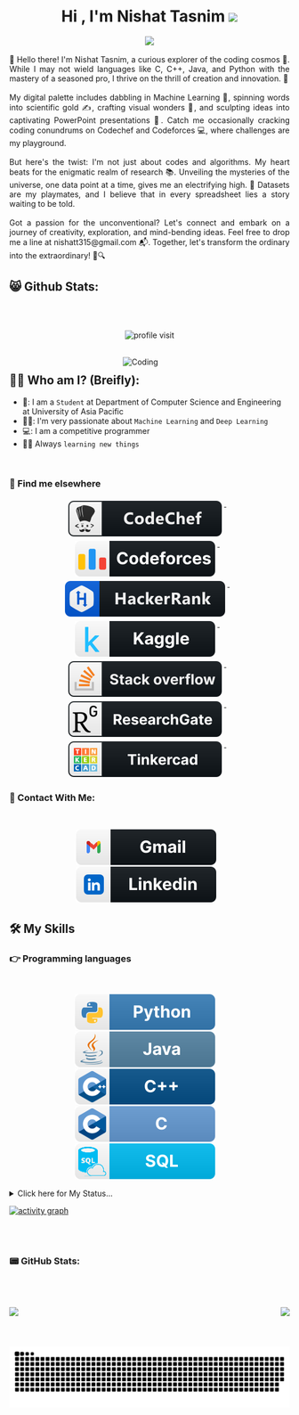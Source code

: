 
<h1 align="center">Hi , I'm Nishat Tasnim <img src="https://media.giphy.com/media/hvRJCLFzcasrR4ia7z/giphy.gif" width="35"></h1>
<p align="center" justyfi="center">
  <a href="https://github.com/DenverCoder1/readme-typing-svg"><img src="https://readme-typing-svg.herokuapp.com?lines=-----+University+of+Asis+Pacific+-----;------+Competitive+Programmer+------;"></a>
</p>
<p align="justify">
👋 Hello there! I'm Nishat Tasnim, a curious explorer of the coding cosmos 🌌. While I may not wield languages like C, C++, Java, and Python with the mastery of a seasoned pro, I thrive on the thrill of creation and innovation. 🚀
<br>
<br>
My digital palette includes dabbling in Machine Learning 🤖, spinning words into scientific gold ✍️, crafting visual wonders 🎨, and sculpting ideas into captivating PowerPoint presentations 💼. Catch me occasionally cracking coding conundrums on Codechef and Codeforces 💻, where challenges are my playground.
<br>
<br>
But here's the twist: I'm not just about codes and algorithms. My heart beats for the enigmatic realm of research 📚. Unveiling the mysteries of the universe, one data point at a time, gives me an electrifying high. 🌟 Datasets are my playmates, and I believe that in every spreadsheet lies a story waiting to be told.
<br>
<br>
Got a passion for the unconventional? Let's connect and embark on a journey of creativity, exploration, and mind-bending ideas. Feel free to drop me a line at nishatt315@gmail.com 📬. Together, let's transform the ordinary into the extraordinary! 🌈🔍
</p>
<h2 align="left">😸 Github Stats:</h2>
<br>
<br>
<div align="center">

![profile visit](https://komarev.com/ghpvc/?username=NishatTasnim01)
</div>

<!--
<p align="left"> <a href="https://twitter.com/dev_smashik" target="blank"><img src="https://img.shields.io/twitter/follow/0xashik?logo=twitter&style=for-the-badge" alt="0xashik" /></a> </p>
-->

<br>
<img align="right" alt="Coding" width="300" src="https://camo.githubusercontent.com/5ea076b847d1cc44d6d3a93361410ea769f5b0e451bae76e33446eac6747b7dc/68747470733a2f2f63646e2e6472696262626c652e636f6d2f75736572732f3333313236352f73637265656e73686f74732f323439383730302f616e612d642d736d616c6c2e676966">


## :sassy_woman: Who am I? (Breifly):
- 🏫: I am a `Student` at Department of Computer Science and Engineering at University of Asia Pacific
- 👩‍🔬: I'm very passionate about `Machine Learning` and `Deep Learning`
- 💻: I am a competitive programmer 
- :sassy_woman: Always `learning new things`

<br>

<!-- ## 🔥 Streak Stats
<p align="center"><img src="https://github-readme-streak-stats.herokuapp.com/?user=7oSkaaa&theme=algolia" alt="7oSkaaa" /></p>

<br>
<br> -->



### 📢 Find me elsewhere
<p align="center">
  <a href="https://www.codechef.com/users/nishat149">
    <img src="https://raw.githubusercontent.com/AbhishekMaira10/AbhishekMaira10/master/Resources/svg/codechef.svg" alt="codechef" style="vertical-align:top; margin:4px">
  </a>&nbsp;&nbsp;&nbsp;
  
  <a href="https://codeforces.com/profile/21201149">
    <img src="https://github.com/smashik716/Icons/blob/main/Codeforces.svg" alt="Codeforces" style="vertical-align:top; margin:4px">
  </a>&nbsp;&nbsp;&nbsp;

  <a href="https://www.hackerrank.com/profile/nishatt315">
    <img src="https://raw.githubusercontent.com/AbhishekMaira10/AbhishekMaira10/master/Resources/svg/hackerrank.svg" alt="hackerrank" style="vertical-align:top; margin:4px">
  </a>&nbsp;&nbsp;&nbsp;
  
  <a href="https://www.kaggle.com/nishatttasnim">
    <img src="https://github.com/smashik716/Icons/blob/main/Kaggle.svg" alt="Kaggle" style="vertical-align:top; margin:4px">
  </a> &nbsp;&nbsp;&nbsp;

   <a href="https://stackoverflow.com/users/22037057/nishat-tasnim">
    <img src="https://github.com/smashik716/Icons/blob/main/StackOverflow.svg" alt="stackoverflow" style="vertical-align:top; margin:4px">
  </a> &nbsp;&nbsp;&nbsp;

   <a href="https://www.researchgate.net/profile/Nishat-Tasnim-35">
    <img src="https://github.com/smashik716/Icons/blob/main/ResearchGate.svg" alt="ResearchGate" style="vertical-align:top; margin:4px">
  </a> &nbsp;&nbsp;&nbsp;

   <a href="https://www.tinkercad.com/users/eVQXPRyyEat">
    <img src="https://github.com/smashik716/Icons/blob/main/Thinkercad.svg" alt="Thinkercad" style="vertical-align:top; margin:4px">
  </a> &nbsp;&nbsp;&nbsp;
</p>

 ### 📣 Contact With Me:
 <br>
 <p align="center">
 <a href="nishatt315@gmail.com"><img src="https://github.com/smashik716/Icons/blob/main/Gmail.svg?style=for-the-badge&logo=GMail&logoColor=white"/></a>&nbsp;&nbsp;&nbsp;
 <a href="https://www.linkedin.com/in/nishatt-tasnim-065a79279"><img src="https://github.com/smashik716/Icons/blob/main/Linked%20in.svg?style=for-the-badge&logo=linkedin&logoColor=white"/></a>&nbsp;&nbsp;&nbsp;
  
</p>




## 🛠️ My Skills

### 👉 Programming languages
<br>

<p align="center">
   <!--  <a href="#" target="_blank"><img alt="Github" src="https://img.shields.io/badge/-github-000000?style=flat-square&logo=github&logoColor=white"></a> -->
    <a href="#" target="_blank"><img alt="python" src="https://github.com/smashik716/Icons/blob/main/Python.svg?style=flat-square&logo=Python&logoColor=white"></a> &nbsp;&nbsp;&nbsp;
    <a href="#" target="_blank"><img alt="java" src="https://github.com/smashik716/Icons/blob/main/Java.svg?style=flat-square&logo=java&logoColor=white"></a> &nbsp;&nbsp;&nbsp;
    <a href="#" target="_blank"><img alt="C++" src="https://github.com/smashik716/Icons/blob/main/C%2B%2B%20Programming.svg?style=flat-square&logo=C%2B%2B&logoColor=white"></a> &nbsp;&nbsp;&nbsp;
     <a href="#" target="_blank"><img alt="C Programming" src="https://github.com/smashik716/Icons/blob/main/C%20Programming.svg?style=flat-square&logo=C&logoColor=white"></a> &nbsp;&nbsp;&nbsp;
     <a href="#" target="_blank"><img alt="SQL" src="https://github.com/smashik716/Icons/blob/main/SQL.svg?style=flat-square&logo=mysql&logoColor=white"></a> &nbsp;&nbsp;&nbsp;

</p>

<!-- ### 👉 Frontend Development
<p align="center"> 
  &emsp; 
  <a href="#" target="_blank"> 
   <img alt="HTML" src="https://img.shields.io/badge/HTML5%20-%23E34F26.svg?style=plastic&logo=html5&logoColor=white">
  </a>   
  &emsp;
  <a href="#" target="_blank">
    <img alt="CSS" src="https://img.shields.io/badge/CSS%20-%231572B6.svg?style=plastic&logo=css3&logoColor=white">
  </a> 
</p>
-->


<!-- ### 👉 Software & Tools
 
<p align="center">
  &emsp;
    <a href="#"><img alt="Git" src="https://img.shields.io/badge/Git%20-%23F05033.svg?style=plastic&logo=git&logoColor=white"></a>
  &emsp;
    <a href="#"><img alt="GitHub" src="https://img.shields.io/badge/github-%23181717.svg?style=plastic&logo=github&logoColor=white"></a>
  &emsp;
    <a href="#"><img alt="Google Sheets" src="https://img.shields.io/badge/Google%20Sheets%20-%2334A853.svg?style=plastic&logo=google%20sheets&logoColor=white"></a>
  &emsp;
    <a href="#"><img alt="Stack Overflow" src="https://img.shields.io/badge/-Stack%20Overflow-FE7A16?style=plastic&logo=stack-overflow&logoColor=white"></a>
  &emsp;
    <a href="#"><img alt="Geekf For Geeks" src="https://img.shields.io/badge/geeksforgeeks-%230F9D58.svg?style=plastic&logo=geeksforgeeks&logoColor=white"></a>
</p>
-->


<!--  ### 👉 IDEs
<p align="center">
  &emsp;
    <a href="#"><img alt="Visual Studio Code" src="https://img.shields.io/badge/Visual%20Studio%20Code-0078d7.svg?style=plastic&logo=visual-studio-code&logoColor=white"></a>
  &emsp;
    <a href="#"><img alt="JetBrain" src="https://img.shields.io/badge/jetbrains-%23000000.svg?style=plastic&logo=jetbrains&logoColor=white" /></a>
  &emsp;
    <a href="#"><img alt="Atom" src="https://img.shields.io/badge/atom-%2366595C.svg?&style=plastic&logo=atom&logoColor=white" /></a>
</p>
-->


<!--  ### 👉 Competitive Programming & Problem Solving
<p align="center">
  &emsp;
    <a href="#"><img alt = "Codeforces" src="https://img.shields.io/badge/codeforces%20-%231F8ACB.svg?style=plastic&logo=codeforces&logoColor=white" /></a>	
  &emsp;
    <a href="#"><img alt = "Leetcode" src="https://img.shields.io/badge/leetcode%20-%23FFA116.svg?style=plastic&logo=leetcode&logoColor=black" /></a>
  &emsp;
    <a href="#"><img alt = "Hackerrank" src="https://img.shields.io/badge/hackerrank-%232EC866.svg?style=plastic&logo=hackerrank&logoColor=white" /></a>
  &emsp;
    <a href="#"><img alt = "CodeChef" src="https://img.shields.io/badge/codechef-%235B4638.svg?style=plastic&logo=codechef&logoColor=white" /></a>
</p>
-->


<!--  ### 👉 Operating Systems
 
<p align="center">
  &emsp;
    <a href="#"><img src="https://img.shields.io/badge/Linux-FCC624?style=plastic&logo=linux&logoColor=black"></a>
  &emsp;
    <a href="#"><img src="https://img.shields.io/badge/Windows-0078D6?style=plastic&logo=windows&logoColor=white"></a>	  
</p>
<br/>
-->

<details>
<summary>Click here for My Status...</summary>

```json
{
   "Proficient": ["Python", "Java", "C", "C++", "SQL"],
   "Familiar with": ["HTML", "CSS"],
   "Database": ["MySql","MS SQL Server"],
   "AI framework":["Keras","Scikit-learn","PySpark","Tensorflow"],
   "Modules & Library":["Pandas","Numpy","Scipy","Matplotlib & seaborn","Folium & foursquare api","Beautifulsoup","Selenium","etc"],
                          
   "Machine Learning Algorithms": ["LinearRegression","LogisticRegression","KNeighborsRegressor","SVR","DecisionTree",
                                    "RandomForest","SVM","KNN","Naive Bayes","XGBoost", "AdaBoostClassifier","Lasso",
                                    "K-means","DBSCAN","Model Validation","Feature Selection","Dimensionality Reduction"],
   
   "Deep Learning": ["CNN","LSTM","Bi-LSTM","Transfer Learning","Model optimization and quantization",
                                    "TinyML","Pipelining","Keras sequential and functional API"]
}
```
  
</details>

 
[![activity graph](https://github-readme-activity-graph.vercel.app/graph?username=nishattasnim01&theme=github-dark&custom_title=Nishat's%20Activity%20Graph&hide_border=true)](https://github.com/ashutosh00710/github-readme-activity-graph)


<br>
<br>

### 📟 GitHub Stats:
<br>

 
<br>  
<br>

<!-- <a href="https://github.com/anuraghazra/github-readme-stats"><img src="https://github-readme-stats.vercel.app/api?username=NishatTasnim01&theme=holi&show_icons=true" width="400"/></a> <div align="left"><a href="https://git.io/streak-stats"><img src="http://github-readme-streak-stats.herokuapp.com?user=NishatTasnim01&theme=dark&hide_border=false" width="400"/></a> <div align="right"> -->




<div style="display: flex; justify-content: space-between;">
    <a href="https://github.com/anuraghazra/github-readme-stats">
        <img src="https://github-readme-stats.vercel.app/api?username=NishatTasnim01&theme=holi&show_icons=true" width="375"/>
    </a> &nbsp;&nbsp; &nbsp;&nbsp; &nbsp;&nbsp;
    <a href="https://git.io/streak-stats">
        <img src="http://github-readme-streak-stats.herokuapp.com?user=NishatTasnim01&theme=holi-theme&hide_border=false" width="400"/>
    </a>
</div>


 
<!-- [![GitHub Streak](https://streak-stats.demolab.com?user=NishatTasnim01&theme=holi-theme&exclude_days=Sun%2CMon%2CTue%2CWed%2CThu%2CFri%2CSat)](https://git.io/streak-stats) <div width="400" align="right"> -->
<!--
<p align="center">
 
<a href="https://github.com/NishatTasnim01">
  <img height="160em" src="https://github-readme-stats-eight-theta.vercel.app/api?username=NishatTasnim01&show_icons=true&theme=algolia&include_all_commits=true&count_private=true"/>
  <img height="160em" src="https://github-readme-stats-eight-theta.vercel.app/api/top-langs/?username=NishatTasnim01&layout=compact&langs_count=8&theme=algolia"/>
</a>
 --> 

<!-- [![GitHub Stats](https://github-readme-stats-eight-theta.vercel.app/api?username=NishatTasnim01&show_icons=true&theme=algolia&include_all_commits=true&count_private=true)](https://github.com/NishatTasnim01)
[![Top Languages](https://github-readme-stats-eight-theta.vercel.app/api/top-langs/?username=NishatTasnim01&layout=compact&langs_count=8&theme=algolia)](https://github.com/NishatTasnim01) -->

<!-- ![Top Langs](https://github-readme-stats.vercel.app/api/top-langs/?username=NishatTasnim01&layout=compact) -->

<!--</p>

<p align="left"><img src="https://github-readme-streak-stats.herokuapp.com/?user=NishatTasnim01&theme=radical" alt="NishatTasnim01" width="600" /></p>
<p align="right">
 <img src="https://activity-graph.herokuapp.com/graph?username=NishatTasnim01&theme=react-dark&area=true&hide_border=true" width="100%">
</p>
--> 
<br>  
<br>

<!-- <a href=""><img src="https://github-readme-stats-eight-theta.vercel.app/api/top-langs/?username=NishatTasnim01&layout=compact&langs_count=8&theme=algolia" width="300" align="center"/></a> -->



<br>

<div align="center">
  <img  src="https://github.com/0xAshik/GitubSVGs/blob/main/grid-snake.svg"
       alt="snake" /></a>
</div>
